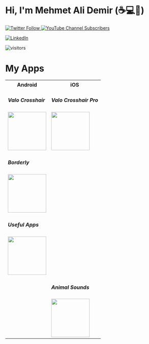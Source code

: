 # Hi, I'm Mehmet Ali Demir (:coffee::computer::rocket:)

<a href="https://twitter.com/mehmetalidev">
   <img alt="Twitter Follow" src="https://img.shields.io/twitter/follow/mehmetalidev?style=social"   >
   </a>
   
   
   <a href="https://www.youtube.com/channel/UCKLI_cuD7AFZKnWRNeTM5BA">
  <img alt="YouTube Channel Subscribers" src="https://img.shields.io/youtube/channel/subscribers/UCKLI_cuD7AFZKnWRNeTM5BA?style=social">
  </a>
  
 [![LinkedIn](https://img.shields.io/badge/linkedin-%230077B5.svg?&style=for-the-badge&logo=linkedin&logoColor=white)](https://linkedin.com/in/mehmetalidemir) 
 
 

</details>


![visitors](https://visitor-badge.laobi.icu/badge?page_id=mehmetalidemir)

# My Apps

<table>
  <tr>
    <th>Android</th>
    <th>iOS</th>
  </tr>
  <tr>
    <td><h5> Valo Crosshair </h5>
<a target="_blank" href="https://play.google.com/store/apps/details?id=com.wdemir.valorantr"> 
<img target="_blank" src="https://play-lh.googleusercontent.com/7Yq8I9ppBz8CbZGq83w0j5-MNq19IdnWK6eEwkShcq7LRp_beACwxnXQ_744hXTnAbjK=w480-h960-rw" , width="120px" height="120px" target="_blank"/>
</a></td>
    <td><h5> Valo Crosshair Pro </h5>
<a target="_blank" href="https://apps.apple.com/us/app/valo-crosshair-pro/id1631537415"> 
<img target="_blank" src="https://i.imgur.com/uLP6Qrm.jpg" , width="120px" height="120px" target="_blank"/>
</a></td>

  </tr>
   <tr>
    <td>
<h5> Borderly </h5>
<a target="_blank" href="https://play.google.com/store/apps/details?id=com.gopi.wdemir_border"> 
<img target="_blank" src="https://i.imgur.com/1etylyv.png" , width="120px" height="120px" target="_blank"/></td>
    <td></td>

  </tr>
  </tr>
   <tr>
    <td>
<h5> Useful Apps </h5>
</a>
<a target="_blank" href="https://play.google.com/store/apps/details?id=com.wdemir.usefulapps"> 
<img target="_blank" src="https://play-lh.googleusercontent.com/CUiNC_2juHVpq_6kRL5fcsIZuyb0VM40uUS9iPRM0ONC5VAWSGV3SPxjLIny2BVjpUU=w480-h960-rw" , width="120px" height="120px" target="_blank"/>
</a></td>
    <td></td>

  </tr>
   <tr>
    <td>
</td>
    <td><h5> Animal Sounds </h5>
</a>
<a target="_blank" href="https://apps.apple.com/us/app/animal-sounds-listen-learn/id6444047799"> 
<img target="_blank" src="https://i.imgur.com/k60V71G.png" , width="120px" height="120px" target="_blank"/>
</a></td>

  </tr>

</table>
